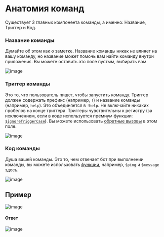 # Анатомия команд
Существует 3 главных компонента команды, а именно: Название, Триггер и Код.

### Название команды
Думайте об этом как о заметке. Название команды никак не влияет на вашу команду, но название может помочь вам найти команду внутри приложения. Вы можете оставить это поле пустым, выбирать вам.

![image](https://user-images.githubusercontent.com/69215413/120053425-14ff4380-bff8-11eb-9620-bb35694a4cfa.png)

### Триггер команды
Это то, что пользователь пишет, чтобы запустить команду. Триггер должен содержать префикс (например, `!`) и название команды (например, `help`). Это объединяется в `!help`. Не включайте никаких пробелов на конце триггера. Триггеры чувствительны к регистру (за исключением, если в коде используется премиум функции: [`$ignoreTriggerCase`](../premium/ignoreTriggerCase.md)). Вы можете использовать [обратные вызовы](../callbacks/introduction.md) в этом поле.

![image](https://user-images.githubusercontent.com/69215413/120054343-665e0180-bffd-11eb-9f29-3d64191da988.png)

### Код команды
Душа вашей команды. Это то, чем отвечает бот при выполнении команды, вы можете использовать [функции](../bdscript/introduction.md), например, `$ping` и `$message` здесь.

![image](https://user-images.githubusercontent.com/69215413/120054151-4843d180-bffc-11eb-8b98-3c51564d5003.png)

## Пример
![image](https://user-images.githubusercontent.com/69215413/120054230-b092b300-bffc-11eb-805d-16b8b6c41cc1.png)

#### Ответ
![image](https://user-images.githubusercontent.com/69215413/120053639-4fb5ab80-bff9-11eb-8736-705d9d342256.png)
